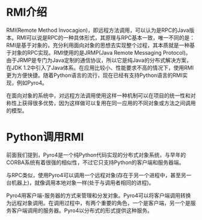 <a name="tM7zz"></a>
# RMI介绍
RMI(Remote Method Invocagion)，即远程方法调用，可以认为是RPC的Java版本。RMI可以说是RPC的一种具体形式，其原理与RPC基本一致，唯一不同的是：RMI是基于对象的，充分利用面向对象的思想去实现整个过程，其本质就是一种基于对象的RPC实现。RMI使用的是JRMP(Java Remote Messaging Protocol)。由于JRMP是专门为Java定制的通信协议，所以它是纯Java的分布式解决方案，在JDK 1.2中引入了Java体系。在应用比较小、性能要求不高的情况下，使用RMI更为方便快捷。随着Python语言的流行，现在已经有支持Python语言的RMI实现，例如Pyro4。

在面向对象的系统中，对远程方法调用使用这样一种机制可以在项目的统一性和对称性上获得很多优势，因为这样做可以复用在同一应用的不同对象或方法之间调用的模型。
<a name="mWunk"></a>
# Python调用RMI
前面我们提到，Pyro4是一个纯Python代码实现的分布式对象系统，与早年的CORBA系统有着很强的相似性，不过它只支持Python的客户端和服务器端。

与RPC类似，使用Pyro4可以调用一个远程对象(存在于另一个进程中，甚至另一台机器上)，就像调用本地对象一样(处于与调用者相同的进程)。

Pyro4用客户端-服务器的方式来管理和分发对象。Pyro4可以将客户端调用转换为远程对象调用。在调用过程中，有两个重要的角色，一个是客户端，另一个是服务客户端调用的服务器。Pyro4以分布式的形式提供这种服务。

